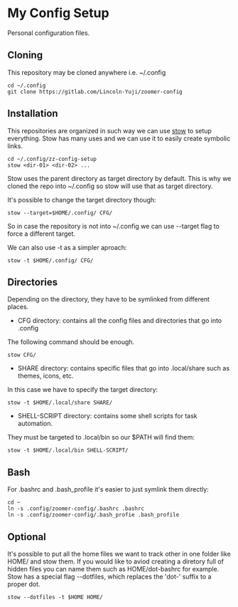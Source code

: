 # My Config Setup

Personal configuration files.

## Cloning

This repository may be cloned anywhere i.e. ~/.config

```
cd ~/.config
git clone https://gitlab.com/Lincoln-Yuji/zoomer-config
```

## Installation

This repositories are organized in such way we can use [stow](https://github.com/aspiers/stow)
to setup everything. Stow has many uses and we can use it to easily create symbolic links.

```
cd ~/.config/zz-config-setup
stow <dir-01> <dir-02> ...
```

Stow uses the parent directory as target directory by default. This is why we cloned the repo into ~/.config so stow
will use that as target directory.

It's possible to change the target directory though:

```
stow --target=$HOME/.config/ CFG/
```

So in case the repository is not into ~/.config we can use --target flag to force a different
target.

We can also use -t as a simpler aproach:

```
stow -t $HOME/.config/ CFG/
```

## Directories

Depending on the directory, they have to be symlinked from different places.

+ CFG directory: contains all the config files and directories that go into .config

The following command should be enough.
```
stow CFG/
```
+ SHARE directory: contains specific files that go into .local/share such as themes, icons, etc.

In this case we have to specify the target directory:
```
stow -t $HOME/.local/share SHARE/
```

+ SHELL-SCRIPT directory: contains some shell scripts for task automation.

They must be targeted to .local/bin so our $PATH will find them:
```
stow -t $HOME/.local/bin SHELL-SCRIPT/
```

## Bash

For .bashrc and .bash\_profile it's easier to just symlink them directly:
```
cd ~
ln -s .config/zoomer-config/.bashrc .bashrc
ln -s .config/zoomer-config/.bash_profie .bash_profile
```


## Optional

It's possible to put all the home files we want to track other in one folder like HOME/ and
stow them. If you would like to aviod creating a diretory full of hidden files you can name
them such as HOME/dot-bashrc for example. Stow has a special flag --dotfiles, which replaces
the 'dot-' suffix to a proper dot.

```
stow --dotfiles -t $HOME HOME/
```
